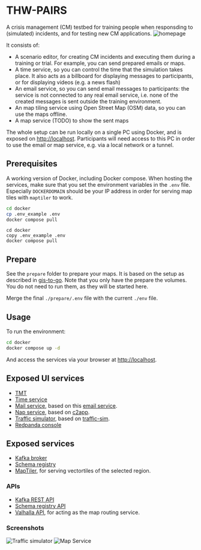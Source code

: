 # THW-PAIRS

A crisis management (CM) testbed for training people when responsding to (simulated) incidents, and for testing new CM applications. 
![homepage](https://github.com/erikvullings/thw-pairs/assets/3140667/3c0ead3b-3fd6-4b92-87cf-b0bef662c402)

It consists of:

- A scenario editor, for creating CM incidents and executing them during a training or trial. For example, you can send prepared emails or maps.
- A time service, so you can control the time that the simulation takes place. It also acts as a billboard for displaying messages to participants, or for displaying videos (e.g. a news flash)
- An email service, so you can send email messages to participants: the service is not connected to any real email service, i.e. none of the created messages is sent outside the training environment.
- An map tiling service using Open Street Map (OSM) data, so you can use the maps offline.
- A map service (TODO) to show the sent maps

The whole setup can be run locally on a single PC using Docker, and is exposed on [http://localhost](http://localhost). Participants will need access to this PC in order to use the email or map service, e.g. via a local network or a tunnel.

## Prerequisites

A working version of Docker, including Docker compose. When hosting the services, make sure that you set the environment variables in the `.env` file. Especially `DOCKERDOMAIN` should be your IP address in order for serving map tiles with `maptiler` to work.

```bash
cd docker
cp .env_example .env
docker compose pull
```

```dos
cd docker
copy .env_example .env
docker compose pull
```

## Prepare

See the `prepare` folder to prepare your maps. It is based on the setup as described in [gis-to-go](https://github.com/erikvullings/gis-to-go). Note that you only have the prepare the volumes. You do not need to run them, as they will be started here. 

Merge the final `./prepare/.env` file with the current `./env` file.

## Usage

To run the environment:

```bash
cd docker
docker compose up -d
```

And access the services via your browser at [http://localhost](http://localhost).

## Exposed UI services

- [TMT](http://localhost/tmt)
- [Time service](http://localhost/time)
- [Mail service](http://localhost/mail), based on this [email service](https://github.com/DRIVER-EU/email-gateway).
- [Nap service](http://localhost/map), based on [c2app](https://github.com/TNO/c2app/tree/safr).
- [Traffic simulator](http://localhost/traffic), based on [traffic-sim](https://github.com/erikvullings/traffic-sim).
- [Redpanda console](http://localhost/console)

## Exposed services

- [Kafka broker](http://localhost:3501)
- [Schema registry](http://localhost:3502)
- [MapTiler](http://localhost/maptiler), for serving vectortiles of the selected region.

### APIs

- [Kafka REST API](http://localhost:3500/topics)
- [Schema registry API](http://localhost:3502/subjects)
- [Valhalla API](http://localhost/valhalla), for acting as the map routing service.

### Screenshots

![Traffic simulator](https://github.com/erikvullings/thw-pairs/assets/3140667/a0865eff-ccfc-4399-81fb-29533a8b7db5)
![Map Service](https://github.com/erikvullings/thw-pairs/assets/3140667/20d52568-f826-4f71-a3f4-a2cee37c2648)

